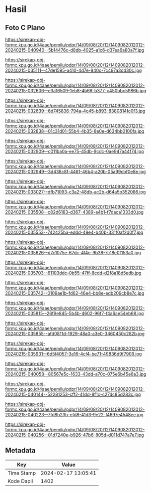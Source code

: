 # Hasil

## Foto C Plano

https://sirekap-obj-formc.kpu.go.id/4aae/pemilu/pdpr/14/09/08/20/12/1409082012012-20240215-040940--5b14476c-d8db-4025-a1c6-d37ea6a80a7f.jpg

https://sirekap-obj-formc.kpu.go.id/4aae/pemilu/pdpr/14/09/08/20/12/1409082012012-20240215-035111--47de1595-a410-4d7e-840c-7c497a3dd30c.jpg

https://sirekap-obj-formc.kpu.go.id/4aae/pemilu/pdpr/14/09/08/20/12/1409082012012-20240215-032606--e3a16509-1eb8-4b66-b377-c450bbc5986b.jpg

https://sirekap-obj-formc.kpu.go.id/4aae/pemilu/pdpr/14/09/08/20/12/1409082012012-20240215-032639--6d745836-794a-4c45-b893-8380814fc0f3.jpg

https://sirekap-obj-formc.kpu.go.id/4aae/pemilu/pdpr/14/09/08/20/12/1409082012012-20240215-032838--01c31d01-55b4-4b35-8e0e-d634bb0100fa.jpg

https://sirekap-obj-formc.kpu.go.id/4aae/pemilu/pdpr/14/09/08/20/12/1409082012012-20240215-032909--c011ba0a-ee75-45db-9cdc-0ae947a44f74.jpg

https://sirekap-obj-formc.kpu.go.id/4aae/pemilu/pdpr/14/09/08/20/12/1409082012012-20240215-032949--3d438c8f-4461-46b4-a20b-05a99cbf0e8e.jpg

https://sirekap-obj-formc.kpu.go.id/4aae/pemilu/pdpr/14/09/08/20/12/1409082012012-20240215-033027--dfb71093-c3a2-48db-ac2b-d64a5b352086.jpg

https://sirekap-obj-formc.kpu.go.id/4aae/pemilu/pdpr/14/09/08/20/12/1409082012012-20240215-035508--c82d6183-d367-4389-a4b1-f7daca1333d0.jpg

https://sirekap-obj-formc.kpu.go.id/4aae/pemilu/pdpr/14/09/08/20/12/1409082012012-20240215-035553--742425ba-eddd-49e4-b40b-331f0af2d0f7.jpg

https://sirekap-obj-formc.kpu.go.id/4aae/pemilu/pdpr/14/09/08/20/12/1409082012012-20240215-035626--d7c1075e-67dc-4f4e-9b38-7c18e0f153a0.jpg

https://sirekap-obj-formc.kpu.go.id/4aae/pemilu/pdpr/14/09/08/20/12/1409082012012-20240215-035703--61103ddc-0b55-47ff-8cdd-d2f8a18d5edb.jpg

https://sirekap-obj-formc.kpu.go.id/4aae/pemilu/pdpr/14/09/08/20/12/1409082012012-20240215-035742--0109ae1b-fd62-46e4-bb8e-edb209cb8e7c.jpg

https://sirekap-obj-formc.kpu.go.id/4aae/pemilu/pdpr/14/09/08/20/12/1409082012012-20240215-035815--26f9e845-5b4b-4602-96f7-f4a6ae54eb68.jpg

https://sirekap-obj-formc.kpu.go.id/4aae/pemilu/pdpr/14/09/08/20/12/1409082012012-20240215-035855--afd0811d-1929-48a0-a3e0-3460450c282b.jpg

https://sirekap-obj-formc.kpu.go.id/4aae/pemilu/pdpr/14/09/08/20/12/1409082012012-20240215-035931--6d5f4057-3e16-4cf4-be71-49836d9f7909.jpg

https://sirekap-obj-formc.kpu.go.id/4aae/pemilu/pdpr/14/09/08/20/12/1409082012012-20240215-040058--80567e5c-1633-43dd-a70c-075e6b45e6a3.jpg

https://sirekap-obj-formc.kpu.go.id/4aae/pemilu/pdpr/14/09/08/20/12/1409082012012-20240215-040144--52281253-cff2-41dd-8f1c-c27dc85d283c.jpg

https://sirekap-obj-formc.kpu.go.id/4aae/pemilu/pdpr/14/09/08/20/12/1409082012012-20240215-040223--7fd8b23b-efd8-41d3-9e22-f4697e4548ee.jpg

https://sirekap-obj-formc.kpu.go.id/4aae/pemilu/pdpr/14/09/08/20/12/1409082012012-20240215-040256--01d7240e-b926-47b6-805d-d011d747a7e7.jpg


## Metadata

| Key        | Value               |
| ---------- | ------------------- |
| Time Stamp | 2024-02-17 13:05:41 |
| Kode Dapil | 1402                |



